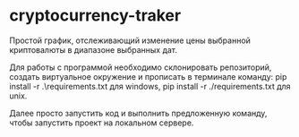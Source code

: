 # cryptocurrency-traker
Простой график, отслеживающий изменение цены выбранной криптовалюты в диапазоне выбранных дат.

Для работы с программой необходимо склонировать репозиторий, создать виртуальное окружение и прописать в терминале команду: pip install -r .\requirements.txt для windows, pip install -r ./requirements.txt для unix.
 
Далее просто запустить код и выполнить предложенную команду, чтобы запустить проект на локальном сервере.
